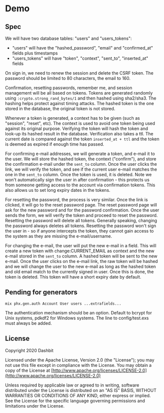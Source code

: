 # Demo

## Spec

We will have two database tables: "users" and "users_tokens":

* "users" will have the "hashed_password", "email" and "confirmed_at" fields plus timestamps
* "users_tokens" will have "token", "context", "sent_to", "inserted_at" fields

On sign in, we need to renew the session and delete the CSRF token. The password should be limited to 80 characters, the email to 160.

Confirmation, resetting passwords, remember me, and session management will be all based on tokens. Tokens are generated randomly using `:crypto.strong_rand_bytes/1` and then hashed using sha2/sha3. The hashing helps protect against timing attacks. The hashed token is the one stored in the database, the original token is not stored.

Whenever a token is generated, a context has to be given (such as "session", "reset", etc). The context is used to avoid one token being used against its original purpose. Verifying the token will hash the token and look-up its hashed result in the database. Verification also takes a ttl. The current date is compared against the token `inserted_at + ttl` and the token is deemed as expired if enough time has passed.

For confirming e-mail addresses, we will generate a token, and e-mail it to the user. We will store the hashed token, the context ("confirm"), and store the confirmation e-mail under the `sent_to` column. Once the user clicks the link, we will verify the token, and see if the current user e-mail matches the one in the `sent_to` column. Once the token is used, it is deleted. Note we won't automatically sign the user in after confirmation - this protects us from someone getting access to the account via confirmation tokens. This also allows us to set long expiry dates in the tokens.

For resetting the password, the process is very similar. Once the link is clicked, it will go to the reset password page. The reset password page will ask for the new password and for the password confirmation. Once the user sends the form, we will verify the token and proceed to reset the password. Resetting the password will delete all tokens. Generally speaking, changing the password always deletes all tokens. Resetting the password won't sign the user in - so if anyone intercepts the token, they cannot gain access to the system as they are missing the e-mail/username.

For changing the e-mail, the user will put the new e-mail in a field. This will create a new token with change:CURRENT_EMAIL as context and the new e-mail stored in the `sent_to` column. A hashed token will be sent to the new e-mail. Once the user clicks on the e-mail link, the raw token will be hashed and we will change the user to the new e-mail as long as the hashed token and old email match to the currently signed in user. Once this is done, the token is deleted. This token will have a short expiry date by default.

## Pending for generators

    mix phx.gen.auth Account User users ...extrafields...

The authentication mechanism should be an option. Default to bcrypt for Unix systems, pdkdf2 for Windows systems. The line to config/test.exs must always be added.

## License

Copyright 2020 Dashbit

Licensed under the Apache License, Version 2.0 (the "License");
you may not use this file except in compliance with the License.
You may obtain a copy of the License at [http://www.apache.org/licenses/LICENSE-2.0](http://www.apache.org/licenses/LICENSE-2.0)

Unless required by applicable law or agreed to in writing, software
distributed under the License is distributed on an "AS IS" BASIS,
WITHOUT WARRANTIES OR CONDITIONS OF ANY KIND, either express or implied.
See the License for the specific language governing permissions and
limitations under the License.
